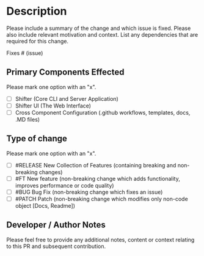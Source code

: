 # Description

Please include a summary of the change and which issue is fixed. Please also include relevant motivation and context. List any dependencies that are required for this change.

Fixes # (issue)

## Primary Components Effected

Please mark one option with an "x".

- [ ] Shifter (Core CLI and Server Application)
- [ ] Shifter UI (The Web Interface)
- [ ] Cross Component Configuration (.github workflows, templates, docs, .MD files)

## Type of change

Please mark one option with an "x".

- [ ] #RELEASE New Collection of Features (containing breaking and non-breaking changes)
- [ ] #FT New feature (non-breaking change which adds functionality, improves performance or code quality)
- [ ] #BUG Bug Fix (non-breaking change which fixes an issue)
- [ ] #PATCH Patch (non-breaking change which modifies only non-code object [Docs, Readme])

## Developer / Author Notes

Please feel free to provide any additional notes, content or context relating to this PR and subsequent contribution.